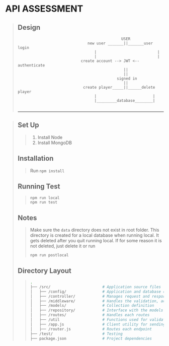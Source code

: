 # **API ASSESSMENT**

> ## Design
> ```
>                                               USER
>                                new user _______||_______user login
>                                   |                           |
>                                   |                           |
>                             create account --> JWT <-- authenticate
>                                                ||
>                                                ||
>                                             signed in
>                                                ||
>                              create player_____||______delete player
>                                   |                         |        
>                                   |_________database________|
>                                   
> 
> ```
> ---

> ## Set Up
> > 1. Install Node
> > 2. Install MongoDB
> >
>
> ## Installation
> > Run `npm install`
> > 
>
> ## Running Test
> >  ```
> > npm run local
> > npm run test
> > ```
>
> ## Notes
> > Make sure the `data` directory does not exist in root folder. This directory is created for a local database when running local. It gets deleted after you quit running local. If for some reason it is not deleted, just delete it or run 
> > ```
> > npm run postlocal
> > ``` 
> > 
> > 
> ## Directory Layout
> > ```bash
> > .
> > ├── /src/                       # Application source files
> > │   ├── /config/                # Application and database configuration                
> > │   ├── /controller/            # Manages request and responses
> > │   ├── /middleware/            # Handles the validation, authentication, and error
> > │   ├── /models/                # Collection definition
> > │   ├── /repository/            # Interface with the models and create a buffer
> > │   ├── /routes/                # Handles each routes
> > │   ├── /util                   # Functions used for validation, authentication and error handling
> > │   ├── /app.js                 # Client utility for sending transactional email
> > │   ├── /router.js              # Routes each endpoint
> > ├── /test/                      # Testing
> > ├── package.json                # Project dependencies
> > ```
